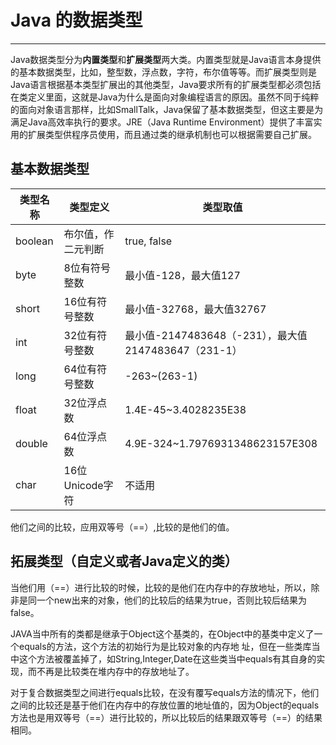 # Java 的数据类型

-------

Java数据类型分为**内置类型**和**扩展类型**两大类。内置类型就是Java语言本身提供的基本数据类型，比如，整型数，浮点数，字符，布尔值等等。而扩展类型则是Java语言根据基本类型扩展出的其他类型，Java要求所有的扩展类型都必须包括在类定义里面，这就是Java为什么是面向对象编程语言的原因。虽然不同于纯粹的面向对象语言那样，比如SmallTalk，Java保留了基本数据类型，但这主要是为满足Java高效率执行的要求。JRE（Java Runtime Environment）提供了丰富实用的扩展类型供程序员使用，而且通过类的继承机制也可以根据需要自己扩展。

## 基本数据类型

|类型名称 | 	类型定义	| 类型取值 | 
| --------   | -----  | ----  |
|boolean|	布尔值，作二元判断|	true, false|
|byte|	8位有符号整数|	最小值-128，最大值127|
|short	|16位有符号整数|	最小值-32768，最大值32767|
|int	|32位有符号整数|	最小值-2147483648（-231），最大值2147483647（231-1）|
|long|	64位有符号整数|	-263~(263-1)|
|float	|32位浮点数|	1.4E-45~3.4028235E38|
|double	|64位浮点数	|4.9E-324~1.7976931348623157E308|
|char	|16位Unicode字符	|不适用|

他们之间的比较，应用双等号（==）,比较的是他们的值。 

## 拓展类型（自定义或者Java定义的类）

当他们用（==）进行比较的时候，比较的是他们在内存中的存放地址，所以，除非是同一个new出来的对象，他们的比较后的结果为true，否则比较后结果为false。 

JAVA当中所有的类都是继承于Object这个基类的，在Object中的基类中定义了一个equals的方法，这个方法的初始行为是比较对象的内存地 址，但在一些类库当中这个方法被覆盖掉了，如String,Integer,Date在这些类当中equals有其自身的实现，而不再是比较类在堆内存中的存放地址了。

对于复合数据类型之间进行equals比较，在没有覆写equals方法的情况下，他们之间的比较还是基于他们在内存中的存放位置的地址值的，因为Object的equals方法也是用双等号（==）进行比较的，所以比较后的结果跟双等号（==）的结果相同。


